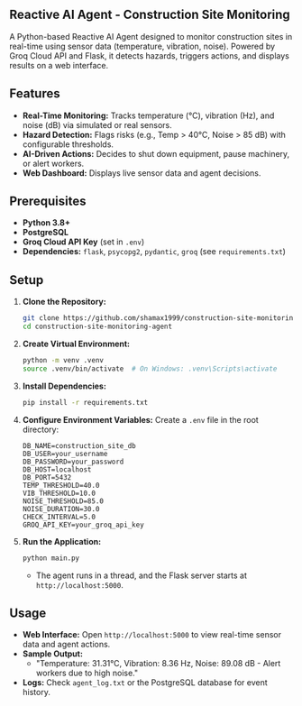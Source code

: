 ## Reactive AI Agent - Construction Site Monitoring

A Python-based Reactive AI Agent designed to monitor construction sites in real-time using sensor data (temperature, vibration, noise). Powered by Groq Cloud API and Flask, it detects hazards, triggers actions, and displays results on a web interface.

## Features

- **Real-Time Monitoring:** Tracks temperature (°C), vibration (Hz), and noise (dB) via simulated or real sensors.
- **Hazard Detection:** Flags risks (e.g., Temp > 40°C, Noise > 85 dB) with configurable thresholds.
- **AI-Driven Actions:** Decides to shut down equipment, pause machinery, or alert workers.
- **Web Dashboard:** Displays live sensor data and agent decisions.

## Prerequisites
- **Python 3.8+**
- **PostgreSQL** 
- **Groq Cloud API Key** (set in `.env`)
- **Dependencies:** `flask`, `psycopg2`, `pydantic`, `groq` (see `requirements.txt`)

## Setup
1. **Clone the Repository:**
   ```bash
   git clone https://github.com/shamax1999/construction-site-monitoring-agent.git
   cd construction-site-monitoring-agent
   ```

2. **Create Virtual Environment:**
   ```bash
   python -m venv .venv
   source .venv/bin/activate  # On Windows: .venv\Scripts\activate
   ```

3. **Install Dependencies:**
   ```bash
   pip install -r requirements.txt
   ```

4. **Configure Environment Variables:**
   Create a `.env` file in the root directory:
   ```
   DB_NAME=construction_site_db
   DB_USER=your_username
   DB_PASSWORD=your_password
   DB_HOST=localhost
   DB_PORT=5432
   TEMP_THRESHOLD=40.0
   VIB_THRESHOLD=10.0
   NOISE_THRESHOLD=85.0
   NOISE_DURATION=30.0
   CHECK_INTERVAL=5.0
   GROQ_API_KEY=your_groq_api_key
   ```

5. **Run the Application:**
   ```bash
   python main.py
   ```
   - The agent runs in a thread, and the Flask server starts at `http://localhost:5000`.

## Usage
- **Web Interface:** Open `http://localhost:5000` to view real-time sensor data and agent actions.
- **Sample Output:** 
  - "Temperature: 31.31°C, Vibration: 8.36 Hz, Noise: 89.08 dB - Alert workers due to high noise."
- **Logs:** Check `agent_log.txt` or the PostgreSQL database for event history.
